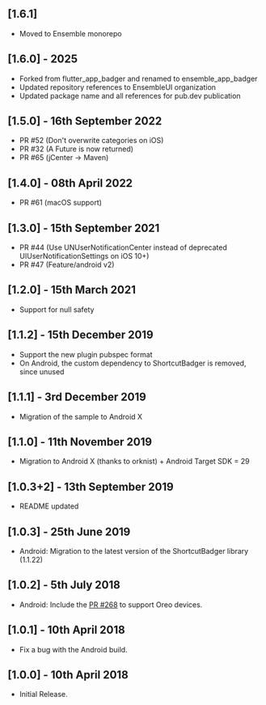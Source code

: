 
## [1.6.1]

* Moved to Ensemble monorepo

## [1.6.0] - 2025

* Forked from flutter_app_badger and renamed to ensemble_app_badger
* Updated repository references to EnsembleUI organization
* Updated package name and all references for pub.dev publication

## [1.5.0] - 16th September 2022

* PR #52 (Don't overwrite categories on iOS)
* PR #32 (A Future is now returned)
* PR #65 (jCenter -> Maven)

## [1.4.0] - 08th April 2022

* PR #61 (macOS support)
 
## [1.3.0] - 15th September 2021

* PR #44 (Use UNUserNotificationCenter instead of deprecated UIUserNotificationSettings on iOS 10+) 
* PR #47 (Feature/android v2)

## [1.2.0] - 15th March 2021

* Support for null safety 

## [1.1.2] - 15th December 2019

* Support the new plugin pubspec format
* On Android, the custom dependency to ShortcutBadger is removed, since unused  

## [1.1.1] - 3rd December 2019

* Migration of the sample to Android X

## [1.1.0] - 11th November 2019

* Migration to Android X (thanks to orknist) + Android Target SDK = 29

## [1.0.3+2] - 13th September 2019

* README updated

## [1.0.3] - 25th June 2019
  
* Android: Migration to the latest version of the ShortcutBadger library (1.1.22)

## [1.0.2] - 5th July 2018
  
* Android: Include the [PR #268](https://github.com/leolin310148/ShortcutBadger/pull/268) to support Oreo devices.  
  
## [1.0.1] - 10th April 2018  
  
* Fix a bug with the Android build.  
  
## [1.0.0] - 10th April 2018  
  
* Initial Release.
